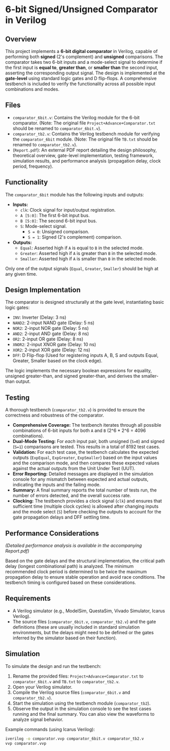 # 6-bit Signed/Unsigned Comparator in Verilog

## Overview

This project implements a **6-bit digital comparator** in Verilog, capable of performing both **signed** (2's complement) and **unsigned** comparisons. The comparator takes two 6-bit inputs and a mode-select signal to determine if the first input is **equal to**, **greater than**, or **smaller than** the second input, asserting the corresponding output signal. The design is implemented at the **gate-level** using standard logic gates and D flip-flops. A comprehensive testbench is included to verify the functionality across all possible input combinations and modes.

## Files

*   `comparator_6bit.v`: Contains the Verilog module for the 6-bit comparator. (Note: The original file `Project+Advance+Comparator.txt` should be renamed to `comparator_6bit.v`).
*   `comparator_tb2.v`: Contains the Verilog testbench module for verifying the `comparator_6bit` module. (Note: The original file `TB.txt` should be renamed to `comparator_tb2.v`).
*   (`Report.pdf`): An external PDF report detailing the design philosophy, theoretical overview, gate-level implementation, testing framework, simulation results, and performance analysis (propagation delay, clock period, frequency).

## Functionality

The `comparator_6bit` module has the following inputs and outputs:

*   **Inputs:**
    *   `clk`: Clock signal for input/output registration.
    *   `A [5:0]`: The first 6-bit input bus.
    *   `B [5:0]`: The second 6-bit input bus.
    *   `S`: Mode-select signal.
        *   `S = 0`: Unsigned comparison.
        *   `S = 1`: Signed (2's complement) comparison.
*   **Outputs:**
    *   `Equal`: Asserted high if `A` is equal to `B` in the selected mode.
    *   `Greater`: Asserted high if `A` is greater than `B` in the selected mode.
    *   `Smaller`: Asserted high if `A` is smaller than `B` in the selected mode.

Only one of the output signals (`Equal`, `Greater`, `Smaller`) should be high at any given time.

## Design Implementation

The comparator is designed structurally at the gate level, instantiating basic logic gates:

*   `INV`: Inverter (Delay: 3 ns)
*   `NAND2`: 2-input NAND gate (Delay: 5 ns)
*   `NOR2`: 2-input NOR gate (Delay: 5 ns)
*   `AND2`: 2-input AND gate (Delay: 8 ns)
*   `OR2`: 2-input OR gate (Delay: 8 ns)
*   `XNOR2`: 2-input XNOR gate (Delay: 10 ns)
*   `XOR2`: 2-input XOR gate (Delay: 12 ns)
*   `DFF`: D Flip-flop (Used for registering inputs A, B, S and outputs Equal, Greater, Smaller based on the clock edge).

The logic implements the necessary boolean expressions for equality, unsigned greater-than, and signed greater-than, and derives the smaller-than output.

## Testing

A thorough testbench (`comparator_tb2.v`) is provided to ensure the correctness and robustness of the comparator.

*   **Comprehensive Coverage:** The testbench iterates through all possible combinations of 6-bit inputs for both `A` and `B` (2^6 * 2^6 = 4096 combinations).
*   **Dual-Mode Testing:** For *each* input pair, both unsigned (`S=0`) and signed (`S=1`) comparisons are tested. This results in a total of 8192 test cases.
*   **Validation:** For each test case, the testbench calculates the expected outputs (`ExpEqual`, `ExpGreater`, `ExpSmaller`) based on the input values and the comparison mode, and then compares these expected values against the actual outputs from the Unit Under Test (UUT).
*   **Error Reporting:** Detailed messages are displayed in the simulation console for any mismatch between expected and actual outputs, indicating the inputs and the failing mode.
*   **Summary:** A final summary reports the total number of tests run, the number of errors detected, and the overall success rate.
*   **Clocking:** The testbench provides a clock signal (`clk`) and ensures that sufficient time (multiple clock cycles) is allowed after changing inputs and the mode select (`S`) before checking the outputs to account for the gate propagation delays and DFF settling time.

## Performance Considerations

*(Detailed performance analysis is available in the accompanying Report.pdf)*

Based on the gate delays and the structural implementation, the critical path delay (longest combinational path) is analyzed. The minimum recommended clock period is determined to be twice the maximum propagation delay to ensure stable operation and avoid race conditions. The testbench timing is configured based on these considerations.

## Requirements

*   A Verilog simulator (e.g., ModelSim, QuestaSim, Vivado Simulator, Icarus Verilog).
*   The source files (`comparator_6bit.v`, `comparator_tb2.v`) and the gate definitions (these are usually included in standard simulation environments, but the delays might need to be defined or the gates inferred by the simulator based on their function).

## Simulation

To simulate the design and run the testbench:

1.  Rename the provided files: `Project+Advance+Comparator.txt` to `comparator_6bit.v` and `TB.txt` to `comparator_tb2.v`.
2.  Open your Verilog simulator.
3.  Compile the Verilog source files (`comparator_6bit.v` and `comparator_tb2.v`).
4.  Start the simulation using the testbench module (`comparator_tb2`).
5.  Observe the output in the simulation console to see the test cases running and the final summary. You can also view the waveforms to analyze signal behavior.

Example commands (using Icarus Verilog):

```bash
iverilog -o comparator.vvp comparator_6bit.v comparator_tb2.v
vvp comparator.vvp
